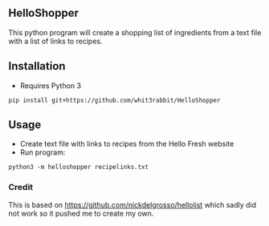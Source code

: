 ## HelloShopper

This python program will create a shopping list of ingredients from a
text file with a list of links to recipes.

## Installation

* Requires Python 3

```angular2
pip install git+https://github.com/whit3rabbit/HelloShopper
```
## Usage

* Create text file with links to recipes from the Hello Fresh website
* Run program:
```angular2
python3 -m helloshopper recipelinks.txt
```

### Credit

This is based on https://github.com/nickdelgrosso/hellolist which
sadly did not work so it pushed me to create my own.